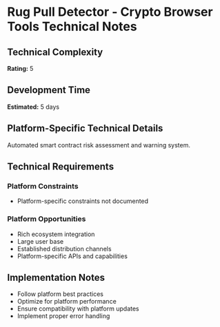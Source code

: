 # Rug Pull Detector - Crypto Browser Tools Technical Notes

## Technical Complexity
**Rating:** 5

## Development Time
**Estimated:** 5 days

## Platform-Specific Technical Details
Automated smart contract risk assessment and warning system.

## Technical Requirements

### Platform Constraints
- Platform-specific constraints not documented

### Platform Opportunities
- Rich ecosystem integration
- Large user base
- Established distribution channels
- Platform-specific APIs and capabilities

## Implementation Notes
- Follow platform best practices
- Optimize for platform performance
- Ensure compatibility with platform updates
- Implement proper error handling
